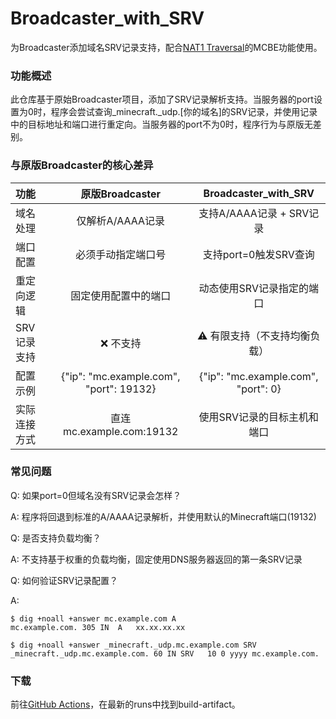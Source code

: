 # Broadcaster_with_SRV
为Broadcaster添加域名SRV记录支持，配合[NAT1 Traversal](https://github.com/Guation/nat1_traversal)的MCBE功能使用。

### 功能概述
此仓库基于原始Broadcaster项目，添加了SRV记录解析支持。当服务器的port设置为0时，程序会尝试查询_minecraft._udp.[你的域名]的SRV记录，并使用记录中的目标地址和端口进行重定向。当服务器的port不为0时，程序行为与原版无差别。

### 与原版Broadcaster的核心差异
|功能|原版Broadcaster|Broadcaster_with_SRV|
|:--|:--:|:--:|
|域名处理|仅解析A/AAAA记录|支持A/AAAA记录 + SRV记录|
|端口配置|必须手动指定端口号|支持port=0触发SRV查询|
|重定向逻辑|固定使用配置中的端口|动态使用SRV记录指定的端口|
|SRV记录支持|❌ 不支持|⚠️ 有限支持（不支持均衡负载）|
|配置示例|{"ip": "mc.example.com", "port": 19132}|{"ip": "mc.example.com", "port": 0}|
|实际连接方式|直连mc.example.com:19132|使用SRV记录的目标主机和端口|

### 常见问题
Q: 如果port=0但域名没有SRV记录会怎样？

A: 程序将回退到标准的A/AAAA记录解析，并使用默认的Minecraft端口(19132)


Q: 是否支持负载均衡？

A: 不支持基于权重的负载均衡，固定使用DNS服务器返回的第一条SRV记录


Q: 如何验证SRV记录配置？

A: 
```shell
$ dig +noall +answer mc.example.com A
mc.example.com.	305	IN	A	xx.xx.xx.xx

$ dig +noall +answer _minecraft._udp.mc.example.com SRV
_minecraft._udp.mc.example.com. 60 IN SRV	10 0 yyyy mc.example.com.
```

### 下载

前往[GitHub Actions](https://github.com/Guation/Broadcaster_with_SRV/actions/workflows/ci.yml)，在最新的runs中找到build-artifact。
